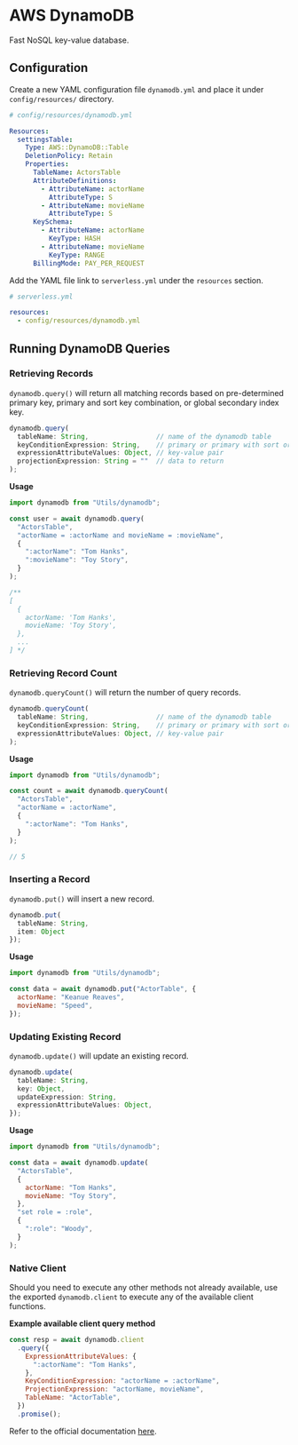 # AWS DynamoDB

Fast NoSQL key-value database.

## Configuration

Create a new YAML configuration file `dynamodb.yml` and place it under `config/resources/` directory.

```yaml
# config/resources/dynamodb.yml

Resources:
  settingsTable:
    Type: AWS::DynamoDB::Table
    DeletionPolicy: Retain
    Properties:
      TableName: ActorsTable
      AttributeDefinitions:
        - AttributeName: actorName
          AttributeType: S
        - AttributeName: movieName
          AttributeType: S
      KeySchema:
        - AttributeName: actorName
          KeyType: HASH
        - AttributeName: movieName
          KeyType: RANGE
      BillingMode: PAY_PER_REQUEST
```

Add the YAML file link to `serverless.yml` under the `resources` section.

```yaml
# serverless.yml

resources:
  - config/resources/dynamodb.yml
```

## Running DynamoDB Queries

### Retrieving Records

`dynamodb.query()` will return all matching records based on pre-determined primary key, primary and sort key combination, or global secondary index key.

```js
dynamodb.query(
  tableName: String,                 // name of the dynamodb table
  keyConditionExpression: String,    // primary or primary with sort or GSI key condition
  expressionAttributeValues: Object, // key-value pair
  projectionExpression: String = ""  // data to return
);
```

**Usage**

```js
import dynamodb from "Utils/dynamodb";

const user = await dynamodb.query(
  "ActorsTable",
  "actorName = :actorName and movieName = :movieName",
  {
    ":actorName": "Tom Hanks",
    ":movieName": "Toy Story",
  }
);

/**
[
  {
    actorName: 'Tom Hanks',
    movieName: 'Toy Story',
  },
  ...
] */
```

### Retrieving Record Count

`dynamodb.queryCount()` will return the number of query records.

```js
dynamodb.queryCount(
  tableName: String,                 // name of the dynamodb table
  keyConditionExpression: String,    // primary or primary with sort or GSI key condition
  expressionAttributeValues: Object, // key-value pair
);
```

**Usage**

```js
import dynamodb from "Utils/dynamodb";

const count = await dynamodb.queryCount(
  "ActorsTable",
  "actorName = :actorName",
  {
    ":actorName": "Tom Hanks",
  }
);

// 5
```

### Inserting a Record

`dynamodb.put()` will insert a new record.

```js
dynamodb.put(
  tableName: String,
  item: Object
});
```

**Usage**

```js
import dynamodb from "Utils/dynamodb";

const data = await dynamodb.put("ActorTable", {
  actorName: "Keanue Reaves",
  movieName: "Speed",
});
```

### Updating Existing Record

`dynamodb.update()` will update an existing record.

```js
dynamodb.update(
  tableName: String,
  key: Object,
  updateExpression: String,
  expressionAttributeValues: Object,
});
```

**Usage**

```js
import dynamodb from "Utils/dynamodb";

const data = await dynamodb.update(
  "ActorsTable",
  {
    actorName: "Tom Hanks",
    movieName: "Toy Story",
  },
  "set role = :role",
  {
    ":role": "Woody",
  }
);
```

### Native Client

Should you need to execute any other methods not already available, use the exported `dynamodb.client` to execute any of the available client functions.

**Example available client query method**

```js
const resp = await dynamodb.client
  .query({
    ExpressionAttributeValues: {
      ":actorName": "Tom Hanks",
    },
    KeyConditionExpression: "actorName = :actorName",
    ProjectionExpression: "actorName, movieName",
    TableName: "ActorTable",
  })
  .promise();
```

Refer to the official documentation [here](https://docs.aws.amazon.com/AWSJavaScriptSDK/latest/AWS/DynamoDB/DocumentClient.html).
